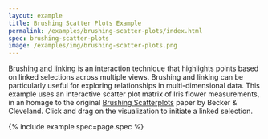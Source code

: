 ```yaml
---
layout: example
title: Brushing Scatter Plots Example
permalink: /examples/brushing-scatter-plots/index.html
spec: brushing-scatter-plots
image: /examples/img/brushing-scatter-plots.png
---
```


[Brushing and linking](https://en.wikipedia.org/wiki/Brushing_and_linking) is an interaction technique that highlights points based on linked selections across multiple views. Brushing and linking can be particularly useful for exploring relationships in multi-dimensional data. This example uses an interactive scatter plot matrix of Iris flower measurements, in an homage to the original [Brushing Scatterplots](https://www.jstor.org/stable/1269768) paper by Becker &amp; Cleveland. Click and drag on the visualization to initiate a linked selection.

{% include example spec=page.spec %}
